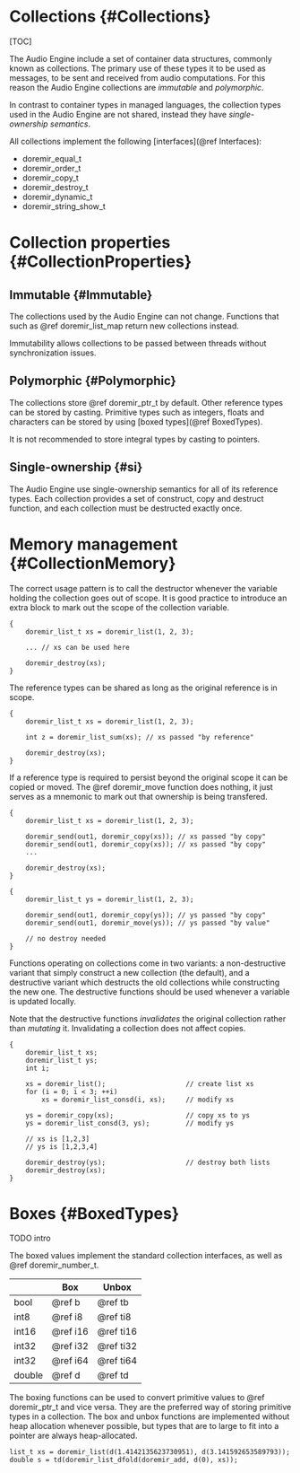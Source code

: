 
# Collections {#Collections}

[TOC]

The Audio Engine include a set of container data structures, commonly known as collections. The
primary use of these types it to be used as messages, to be sent and received from audio
computations. For this reason the Audio Engine collections are *immutable* and *polymorphic*.

In contrast to container types in managed languages, the collection types used in the Audio Engine
are not shared, instead they have *single-ownership semantics*.

All collections implement the following [interfaces](@ref Interfaces):

* doremir_equal_t
* doremir_order_t
* doremir_copy_t
* doremir_destroy_t
* doremir_dynamic_t
* doremir_string_show_t


# Collection properties {#CollectionProperties}

## Immutable {#Immutable}

The collections used by the Audio Engine can not change. Functions that such as @ref
doremir_list_map return new collections instead.

Immutability allows collections to be passed between threads without synchronization issues.

## Polymorphic {#Polymorphic}

The collections store @ref doremir_ptr_t by default. Other reference types can be stored by casting.
Primitive types such as integers, floats and characters can be stored by using 
[boxed types](@ref BoxedTypes). 

It is not recommended to store integral types by casting to pointers.


## Single-ownership {#si}

The Audio Engine use single-ownership semantics for all of its reference types. Each collection
provides a set of construct, copy and destruct function, and each collection must be destructed
exactly once. 

# Memory management {#CollectionMemory}

The correct usage pattern is to call the destructor whenever the variable holding the
collection goes out of scope. It is good practice to introduce an extra block to mark out the scope
of the collection variable.

~~~~
{
    doremir_list_t xs = doremir_list(1, 2, 3);

    ... // xs can be used here

    doremir_destroy(xs);
}
~~~~

The reference types can be shared as long as the original reference is in scope.

~~~~
{
    doremir_list_t xs = doremir_list(1, 2, 3);

    int z = doremir_list_sum(xs); // xs passed "by reference"

    doremir_destroy(xs);
}
~~~~

If a reference type is required to persist beyond the original scope it can be copied or moved. The
@ref doremir_move function does nothing, it just serves as a mnemonic to mark out that ownership is
being transfered.

~~~~
{
    doremir_list_t xs = doremir_list(1, 2, 3);

    doremir_send(out1, doremir_copy(xs)); // xs passed "by copy"
    doremir_send(out1, doremir_copy(xs)); // xs passed "by copy"
    ...

    doremir_destroy(xs);
}

{
    doremir_list_t ys = doremir_list(1, 2, 3);

    doremir_send(out1, doremir_copy(ys)); // ys passed "by copy"
    doremir_send(out1, doremir_move(ys)); // ys passed "by value"

    // no destroy needed
}
~~~~


Functions operating on collections come in two variants: a non-destructive variant that simply
construct a new collection (the default), and a destructive variant which destructs the old
collections while constructing the new one. The destructive functions should be used whenever a
variable is updated locally.

Note that the destructive functions *invalidates* the original collection rather than *mutating*
it. Invalidating a collection does not affect copies.

~~~~
{
    doremir_list_t xs;
    doremir_list_t ys;
    int i;

    xs = doremir_list();                    // create list xs
    for (i = 0; i < 3; ++i)
        xs = doremir_list_consd(i, xs);     // modify xs

    ys = doremir_copy(xs);                  // copy xs to ys
    ys = doremir_list_consd(3, ys);         // modify ys

    // xs is [1,2,3]
    // ys is [1,2,3,4]

    doremir_destroy(ys);                    // destroy both lists
    doremir_destroy(xs);
}
~~~~


# Boxes {#BoxedTypes}

TODO intro

The boxed values implement the standard collection interfaces, as well as @ref doremir_number_t.

|        | Box            | Unbox         
|--------|----------------| -------------------
| bool   | @ref b         | @ref tb        
| int8   | @ref i8        | @ref ti8       
| int16  | @ref i16       | @ref ti16      
| int32  | @ref i32       | @ref ti32      
| int32  | @ref i64       | @ref ti64      
| double | @ref d         | @ref td        

The boxing functions can be used to convert primitive values to @ref doremir_ptr_t and vice versa. 
They are the preferred way of storing primitive types in a collection. The box and unbox functions
are implemented without heap allocation whenever possible, but types that are to large to fit into a 
pointer are always heap-allocated.

                                        
~~~~
list_t xs = doremir_list(d(1.4142135623730951), d(3.141592653589793));    
double s = td(doremir_list_dfold(doremir_add, d(0), xs));
~~~~



